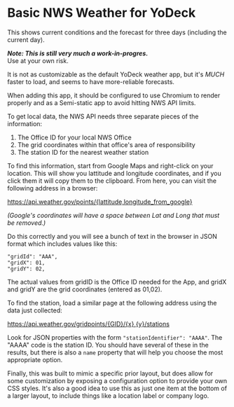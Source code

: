 # Basic NWS Weather for YoDeck

This shows current conditions and the forecast for three days (including the current day).

***Note: This is still very much a work-in-progres.***  
Use at your own risk.

It is not as customizable as the default YoDeck weather app, but it's _MUCH_ faster to load, and seems to have more-reliable forecasts.

When adding this app, it should be configured to use Chromium to render properly and as a Semi-static app to avoid hitting NWS API limits.

To get local data, the NWS API needs three separate pieces of the information:

1. The Office ID for your local NWS Office
2. The grid coordinates within that office's area of responsibility
3. The station ID for the nearest weather station

To find this information, start from Google Maps and right-click on your location. This will show you lattitude and longitude coordinates, and if you click them it will copy them to the clipboard. From here, you can visit the following address in a browser:

https://api.weather.gov/points/{lattitude,longitude_from_google}

_(Google's coordinates will have a space between Lat and Long that must be removed.)_

Do this correctly and you will see a bunch of text in the browser in JSON format which includes values like this:

    "gridId": "AAA",
    "gridX": 01,
    "gridY": 02,
	
The actual values from gridID is the Office ID needed for the App, and gridX and gridY are the grid coordinates (entered as 01,02).

To find the station, load a similar page at the following address using the data just collected:

https://api.weather.gov/gridpoints/{GID}/{x},{y}/stations

Look for JSON properties with the form `"stationIdentifier": "AAAA"`. The "AAAA" code is the station ID. You should have several of these in the results, but there is also a `name` property that will help you choose the most appropriate option.

Finally, this was built to mimic a specific prior layout, but does allow for some customization by exposing a configuration option to provide your own CSS styles.
It's also a good idea to use this as just one item at the bottom of a larger layout, to include things like a location label or company logo.
